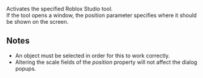 Activates the specified Roblox Studio tool.  
If the tool opens a window, the position parameter specifies where it should be shown on the screen.

Notes
-----

*   An object must be selected in order for this to work correctly.
*   Altering the scale fields of the _position_ property will not affect the dialog popups.